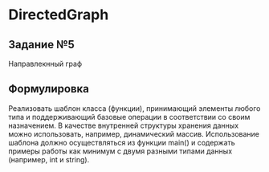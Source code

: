 # DirectedGraph

## Задание №5

Направлекнный граф

## Формулировка

  Реализовать шаблон класса (функции), принимающий элементы любого типа и поддерживающий базовые операции в соответствии 
со своим назначением. В качестве внутренней структуры хранения данных можно использовать, например, динамический массив. 
Использование шаблона должно осуществляться из функции main() и содержать примеры работы как минимум с двумя разными 
типами данных (например, int и string).
